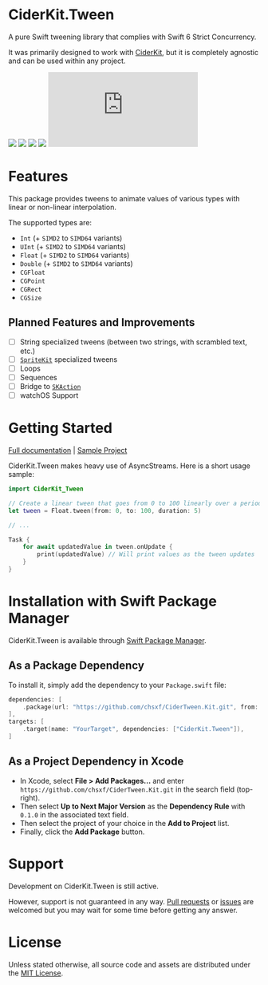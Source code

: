 # CiderKit.Tween

A pure Swift tweening library that complies with Swift 6 Strict Concurrency.

It was primarily designed to work with [CiderKit](https://github.com/chsxf/CiderKit), but it is completely agnostic and can be used within any project.

![](https://img.shields.io/badge/Platform-macOS%2014%2B%20%7C%20iOS%2013%2B%20%7C%20iPadOS%2013%2B%20%7C%20tvOS%2013%2B%20%7C%20visionOS%201%2B-orange)
![](https://img.shields.io/badge/Swift-6-orange)
![](https://github.com/chsxf/CiderCSSKit/actions/workflows/swift.yml/badge.svg)
[![](https://img.shields.io/badge/gitmoji-%20😜%20😍-FFDD67.svg)](https://gitmoji.dev/)
![](https://analytics.chsxf.dev/GitHubStats.badge/CiderKig.Tween/README.md) 

# Features

This package provides tweens to animate values of various types with linear or non-linear interpolation.

The supported types are:

- `Int` (+ `SIMD2` to `SIMD64` variants)
- `UInt` (+ `SIMD2` to `SIMD64` variants)
- `Float` (+ `SIMD2` to `SIMD64` variants)
- `Double` (+ `SIMD2` to `SIMD64` variants)
- `CGFloat` 
- `CGPoint`
- `CGRect`
- `CGSize`

## Planned Features and Improvements

- [ ] String specialized tweens (between two strings, with scrambled text, etc.)
- [ ] [`SpriteKit`](https://developer.apple.com/documentation/spritekit) specialized tweens
- [ ] Loops
- [ ] Sequences
- [ ] Bridge to [`SKAction`](https://developer.apple.com/documentation/spritekit/skaction)
- [ ] watchOS Support

# Getting Started

[Full documentation](https://chsxf.github.io/CiderKit.Tween/documentation/ciderkit_tween/) | [Sample Project](https://github.com/chsxf/CiderKit.Tween.Sample)

CiderKit.Tween makes heavy use of AsyncStreams. Here is a short usage sample:

```swift
import CiderKit_Tween

// Create a linear tween that goes from 0 to 100 linearly over a period of 5 seconds
let tween = Float.tween(from: 0, to: 100, duration: 5)

// ...

Task {
    for await updatedValue in tween.onUpdate {
        print(updatedValue) // Will print values as the tween updates
    }
}
```

# Installation with Swift Package Manager

CiderKit.Tween is available through [Swift Package Manager](https://github.com/apple/swift-package-manager).

## As a Package Dependency

To install it, simply add the dependency to your `Package.swift` file:

```swift
dependencies: [
    .package(url: "https://github.com/chsxf/CiderTween.Kit.git", from: "0.1.0"),
],
targets: [
    .target(name: "YourTarget", dependencies: ["CiderKit.Tween"]),
]
```

## As a Project Dependency in Xcode

- In Xcode, select **File > Add Packages...** and enter `https://github.com/chsxf/CiderTween.Kit.git` in the search field (top-right). 
- Then select **Up to Next Major Version** as the **Dependency Rule** with `0.1.0` in the associated text field.
- Then select the project of your choice in the **Add to Project** list.
- Finally, click the **Add Package** button.

# Support

Development on CiderKit.Tween is still active.

However, support is not guaranteed in any way. [Pull requests](https://github.com/chsxf/CiderKit.Tween/pulls) or [issues](https://github.com/chsxf/CiderKit.Tween/issues) are welcomed but you may wait for some time before getting any answer.

# License

Unless stated otherwise, all source code and assets are distributed under the [MIT License](LICENSE).
